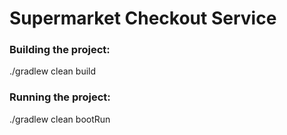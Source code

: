 # Supermarket Checkout Service
### Building the project:

./gradlew clean build

### Running the project:

./gradlew clean bootRun 
